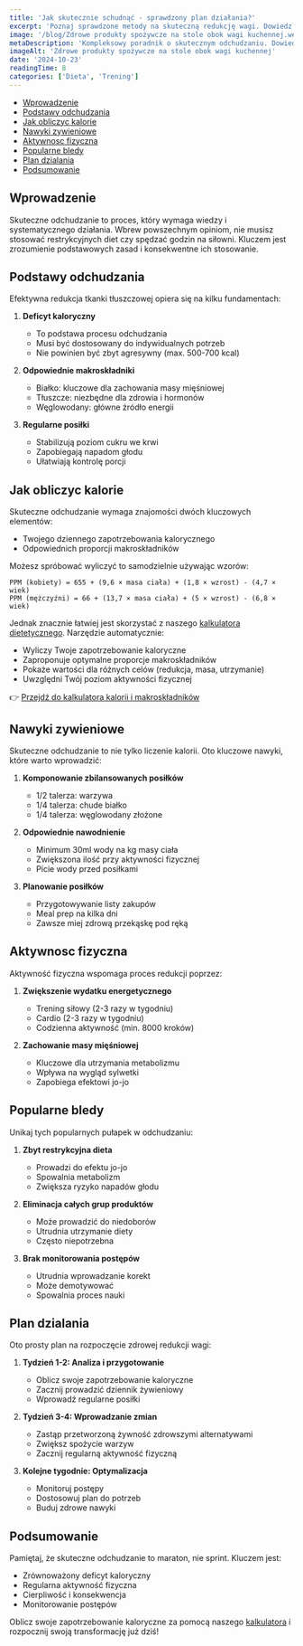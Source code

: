 ```yaml
---
title: 'Jak skutecznie schudnąć - sprawdzony plan działania?'
excerpt: 'Poznaj sprawdzone metody na skuteczną redukcję wagi. Dowiedz się, jak obliczyć swoje zapotrzebowanie kaloryczne i ułożyć zdrowy jadłospis.'
image: '/blog/Zdrowe produkty spożywcze na stole obok wagi kuchennej.webp'
metaDescription: 'Kompleksowy poradnik o skutecznym odchudzaniu. Dowiedz się jak wyliczyć kalorie, układać posiłki i unikać najczęstszych błędów w redukcji wagi.'
imageAlt: 'Zdrowe produkty spożywcze na stole obok wagi kuchennej'
date: '2024-10-23'
readingTime: 8
categories: ['Dieta', 'Trening']
---
```


- [Wprowadzenie](#wprowadzenie)
- [Podstawy odchudzania](#podstawy-odchudzania)
- [Jak obliczyc kalorie](#jak-obliczyc-kalorie)
- [Nawyki zywieniowe](#nawyki-zywieniowe)
- [Aktywnosc fizyczna](#aktywnosc-fizyczna)
- [Popularne bledy](#popularne-bledy)
- [Plan dzialania](#plan-dzialania)
- [Podsumowanie](#podsumowanie)

## Wprowadzenie

Skuteczne odchudzanie to proces, który wymaga wiedzy i systematycznego działania. Wbrew powszechnym opiniom, nie musisz stosować restrykcyjnych diet czy spędzać godzin na siłowni. Kluczem jest zrozumienie podstawowych zasad i konsekwentne ich stosowanie.

## Podstawy odchudzania

Efektywna redukcja tkanki tłuszczowej opiera się na kilku fundamentach:

1. **Deficyt kaloryczny**
   - To podstawa procesu odchudzania
   - Musi być dostosowany do indywidualnych potrzeb
   - Nie powinien być zbyt agresywny (max. 500-700 kcal)

2. **Odpowiednie makroskładniki**
   - Białko: kluczowe dla zachowania masy mięśniowej
   - Tłuszcze: niezbędne dla zdrowia i hormonów
   - Węglowodany: główne źródło energii

3. **Regularne posiłki**
   - Stabilizują poziom cukru we krwi
   - Zapobiegają napadom głodu
   - Ułatwiają kontrolę porcji

## Jak obliczyc kalorie

Skuteczne odchudzanie wymaga znajomości dwóch kluczowych elementów:
- Twojego dziennego zapotrzebowania kalorycznego
- Odpowiednich proporcji makroskładników

Możesz spróbować wyliczyć to samodzielnie używając wzorów:
```
PPM (kobiety) = 655 + (9,6 × masa ciała) + (1,8 × wzrost) - (4,7 × wiek)
PPM (mężczyźni) = 66 + (13,7 × masa ciała) + (5 × wzrost) - (6,8 × wiek)
```

Jednak znacznie łatwiej jest skorzystać z naszego [kalkulatora dietetycznego](/tools/diet). Narzędzie automatycznie:
- Wyliczy Twoje zapotrzebowanie kaloryczne
- Zaproponuje optymalne proporcje makroskładników
- Pokaże wartości dla różnych celów (redukcja, masa, utrzymanie)
- Uwzględni Twój poziom aktywności fizycznej

👉 [Przejdź do kalkulatora kalorii i makroskładników](/tools/diet)

## Nawyki zywieniowe

Skuteczne odchudzanie to nie tylko liczenie kalorii. Oto kluczowe nawyki, które warto wprowadzić:

1. **Komponowanie zbilansowanych posiłków**
   - 1/2 talerza: warzywa
   - 1/4 talerza: chude białko
   - 1/4 talerza: węglowodany złożone

2. **Odpowiednie nawodnienie**
   - Minimum 30ml wody na kg masy ciała
   - Zwiększona ilość przy aktywności fizycznej
   - Picie wody przed posiłkami

3. **Planowanie posiłków**
   - Przygotowywanie listy zakupów
   - Meal prep na kilka dni
   - Zawsze miej zdrową przekąskę pod ręką

## Aktywnosc fizyczna

Aktywność fizyczna wspomaga proces redukcji poprzez:

1. **Zwiększenie wydatku energetycznego**
   - Trening siłowy (2-3 razy w tygodniu)
   - Cardio (2-3 razy w tygodniu)
   - Codzienna aktywność (min. 8000 kroków)

2. **Zachowanie masy mięśniowej**
   - Kluczowe dla utrzymania metabolizmu
   - Wpływa na wygląd sylwetki
   - Zapobiega efektowi jo-jo

## Popularne bledy

Unikaj tych popularnych pułapek w odchudzaniu:

1. **Zbyt restrykcyjna dieta**
   - Prowadzi do efektu jo-jo
   - Spowalnia metabolizm
   - Zwiększa ryzyko napadów głodu

2. **Eliminacja całych grup produktów**
   - Może prowadzić do niedoborów
   - Utrudnia utrzymanie diety
   - Często niepotrzebna

3. **Brak monitorowania postępów**
   - Utrudnia wprowadzanie korekt
   - Może demotywować
   - Spowalnia proces nauki

## Plan dzialania

Oto prosty plan na rozpoczęcie zdrowej redukcji wagi:

1. **Tydzień 1-2: Analiza i przygotowanie**
   - Oblicz swoje zapotrzebowanie kaloryczne
   - Zacznij prowadzić dziennik żywieniowy
   - Wprowadź regularne posiłki

2. **Tydzień 3-4: Wprowadzanie zmian**
   - Zastąp przetworzoną żywność zdrowszymi alternatywami
   - Zwiększ spożycie warzyw
   - Zacznij regularną aktywność fizyczną

3. **Kolejne tygodnie: Optymalizacja**
   - Monitoruj postępy
   - Dostosowuj plan do potrzeb
   - Buduj zdrowe nawyki

## Podsumowanie

Pamiętaj, że skuteczne odchudzanie to maraton, nie sprint. Kluczem jest:
- Zrównoważony deficyt kaloryczny
- Regularna aktywność fizyczna
- Cierpliwość i konsekwencja
- Monitorowanie postępów

Oblicz swoje zapotrzebowanie kaloryczne za pomocą naszego [kalkulatora](/tools/diet) i rozpocznij swoją transformację już dziś!